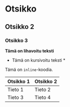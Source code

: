 # Otsikko
## Otsikko 2
### Otsikko 3

**Tämä on lihavoitu teksti**
* Tämä on kursivoitu teksti *

Tämä on `inline`-koodia.

| Otsikko 1 | Otsikko 2 |
|-----------|-----------|
| Tieto 1   | Tieto 2   |
| Tieto 3   | Tieto 4   |
